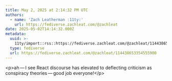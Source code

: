 ```yaml
---
title: May 2, 2025 at 2:14:32 PM UTC
authors:
  - name: 'Zach Leatherman :11ty:'
    url: https://fediverse.zachleat.com/@zachleat
date: 2025-05-02T14:14:32.000Z
metadata:
  uuid: >-
    11ty/import::rss::https://fediverse.zachleat.com/@zachleat/114438653354555900
  type: fediverse
  url: https://fediverse.zachleat.com/@zachleat/114438653354555900
---
```

\<p>ah — I see React discourse has elevated to deflecting criticism as conspiracy theories — good job everyone!\</p>